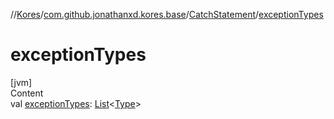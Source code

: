 //[Kores](../../index.md)/[com.github.jonathanxd.kores.base](../index.md)/[CatchStatement](index.md)/[exceptionTypes](exception-types.md)



# exceptionTypes  
[jvm]  
Content  
val [exceptionTypes](exception-types.md): [List](https://kotlinlang.org/api/latest/jvm/stdlib/kotlin.collections/-list/index.html)<[Type](https://docs.oracle.com/javase/8/docs/api/java/lang/reflect/Type.html)>  



